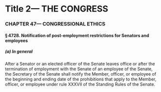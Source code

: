 
# Title 2— THE CONGRESS
### CHAPTER 47— CONGRESSIONAL ETHICS
#### § 4728. Notification of post-employment restrictions for Senators and employees
##### (a) In general

After a Senator or an elected officer of the Senate leaves office or after the termination of employment with the Senate of an employee of the Senate, the Secretary of the Senate shall notify the Member, officer, or employee of the beginning and ending date of the prohibitions that apply to the Member, officer, or employee under rule XXXVII of the Standing Rules of the Senate.
